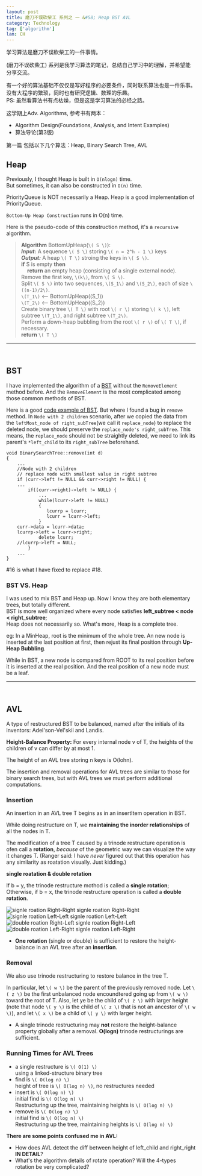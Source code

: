 ```yaml
---
layout: post
title: 磨刀不误砍柴工 系列之 一 &#58; Heap BST AVL
category: Technology
tag: ['algorithm']
lan: CH
---
```


学习算法是磨刀不误砍柴工的一件事情。

(磨刀不误砍柴工) 系列是我学习算法的笔记，总结自己学习中的理解，并希望能分享交流。

<!--preview-->

有一个好的算法基础不仅仅是写好程序的必要条件，同时联系算法也是一件乐事。没有大程序的繁琐，同时也有研究逻辑、数理的乐趣。<br />
PS: 虽然看算法书有点枯燥，但是这是学习算法的必经之路。

这学期上Adv. Algorithms, 参考书有两本：

* Algorithm Design(Foundations, Analysis, and Intent Examples)</li>
* 算法导论(第3版)

第一篇 包括以下几个算法：Heap, Binary Search Tree, AVL

## Heap

Previously, I thought Heap is built in `O(nlogn)` time.<br />
But sometimes, it can also be constructed in `O(n)` time.

PriorityQueue is NOT necessarily a Heap. Heap is a good implementation of PriorityQueue.

`Bottom-Up Heap Construction` runs in O(n) time.

Here is the pseudo-code of this construction method, it's a `recursive` algorithm.

>__Algorithm__ BottomUpHeap(`\( S \)`):<br/>
__<i>Input:</i>__ A sequence `\( S \)` storing `\( n = 2^h - 1 \)` keys <br/>
__<i>Output:</i>__ A heap `\( T \)` stroing the keys in `\( S \)`.<br/>
__if__ S is empty __then__<br/>
&nbsp;&nbsp;&nbsp;&nbsp;__return__ an empty heap (consisting of a single external node).<br/>
Remove the first key, `\(k\)`, from `\( S \)`.<br/>
Split `\( S \)` into two sequences, `\(S_1\)` and `\(S_2\)`, each of size `\((n-1)/2\)`.<br/>
`\(T_1\)` <-- BottomUpHeap(\(S_1\))<br/>
`\(T_2\)` <-- BottomUpHeap(\(S_2\))<br/>
Create binary tree `\( T \)` with root `\( r \)` storing `\( k \)`, left subtree `\(T_1\)`, and right subtree `\(T_2\)`.<br/>
Perform a down-heap bubbling from the root `\( r \)` of `\( T \)`, if necessary.<br/>
__return__ `\( T \)`<br/>

---
<br/>

## BST

I have implemented the algorithm of a [BST](https://github.com/shohoku11wrj/algorithms/blob/master/src/backup_20130616/BinarySearchTree.cpp) without the `RemoveElement` method before. And the `RemoveElement` is the most complicated among those common methods of BST. 

Here is a good [ code example of BST](http://www.cplusplus.com/forum/general/1551/). But where I found a bug in `remove` method.
In `Node with 2 children` scenario, after we copied the data from the `leftMost_node of right_subTree`(we call it `replace_node`) to replace the deleted node, we should preserve the `replace_node's right_subTree`. This means, the `replace_node` should not be straightly deleted, we need to link its parent's `*left_child` to its `right_subTree` beforehand.

    void BinarySearchTree::remove(int d)
    {
        ...
        //Node with 2 children
        // replace node with smallest value in right subtree
        if (curr->left != NULL && curr->right != NULL) {
        ...
            if((curr->right)->left != NULL) {
                ...
                while(lcurr->left != NULL)
                {
                   lcurrp = lcurr;
                   lcurr = lcurr->left;
                }
        curr->data = lcurr->data;
        lcurrp->left = lcurr->right;
                delete lcurr;
        //lcurrp->left = NULL;
            }
        ...
    }

\#16 is what I have fixed to replace \#18.

### BST VS. Heap

I was used to mix BST and Heap up. Now I know they are both elementary trees, but totally different. <br/>
BST is more well organized where every node satisfies __left_subtree < node < right_subtree__; <br/>
Heap does not necessarily so. What's more, Heap is a complete tree. 

eg: In a MinHeap, root is the minimum of the whole tree. An new node is inserted at the last position at first, then rejust its final position through __Up-Heap Bubbling__.

While in BST, a new node is compared from ROOT to its real position before it is inserted at the real position. And the real position of a new node must be a leaf.

---
<br/>

## AVL

A type of restructured BST to be balanced, named after the initials of its inventors: Adel'son-Vel'skii and Landis.

__Height-Balance Property:__ For every internal node v of T, the heights of the children of v can differ by at most 1.

The height of an AVL tree storing n keys is O(lohn).

The insertion and removal operations for AVL trees are similar to those for binary search trees, but with AVL trees we must perform additional computations.

### Insertion

An insertion in an AVL tree T begins as in an insertItem operation in BST.

While doing restructure on T, we __maintaining the inorder relationships__ of all the nodes in T.

The modification of a tree T caused by a trinode restructure operation is ofen call a __rotation__, <i>because</i> of the geometric way we can visualize the way it changes T. (Ranger said: I have <i>never</i> figured out that this operation has any similarity as roatation visually. Just kidding.)

__single roatation & double rotation__

If b = y, the trinode restructure mothod is called a __single rotation__;
Otherwise, if b = x, the trinode restructure operation is called a __double rotation__.

![signle roation Right-Right](/images/algorithm/avl-rotation-RR.png)
<span class="pic">signle roation Right-Right</span>
![signle roation Left-Left](/images/algorithm/avl-rotation-LL.png)
<span class="pic">signle roation Left-Left</span>
![double roation Right-Left](/images/algorithm/avl-rotation-RL.png)
<span class="pic">signle roation Right-Left</span>
![double roation Left-Right](/images/algorithm/avl-rotation-LR.png)
<span class="pic">signle roation Left-Right</span>

* __One rotation__ (single or double) is sufficient to restore the height-balance in an AVL tree after an __insertion__.

### Removal

We also use trinode restructuring to restore balance in the tree T.


In particular, let `\( w \)` be the parent of the previously removed node. Let `\( z \)` be the first unbalanced node encoundtered going up from `\( w \)` toward the root of T. Also, let ye be the child of `\( z \)` with larger height (note that node `\( y \)` is the child of `\( z \)` that is not an ancestor of `\( w \)`), and let `\( x \)` be a child of `\( y \)` with larger height.

* A single trinode restructuring may __not__ restore the height-balance property globally after a removal. __O(logn)__ trinode restructurings are sufficient.

### Running Times for AVL Trees

* a single restructure is `\( O(1) \)` <br/>
using a linked-structure binary tree
* find is `\( O(log n) \)` <br/>
height of tree is `\( O(log n) \)`, no restructures needed
* insert is `\( O(log n) \)` <br/>
initial find is `\( O(log n) \)` <br/>
Restructuring up the tree, maintaining heights is `\( O(log n) \)`
* remove is `\( O(log n) \)` <br/>
initial find is `\( O(log n) \)` <br/>
Restructuring up the tree, maintaining heights is `\( O(log n) \)`


__There are some points confused me in AVL:__

- How does AVL detect the diff between height of left_child and right_right __IN DETAIL__?
- What's the algorithm details of rotate operation? Will the 4-types rotation be very complicated?
